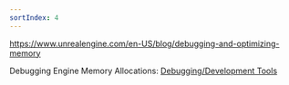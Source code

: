 ```yaml
---
sortIndex: 4
---
```


<https://www.unrealengine.com/en-US/blog/debugging-and-optimizing-memory>

Debugging Engine Memory Allocations: [Debugging/Development Tools](onenote:#Debugging\Development%20Tools&section-id={37412B85-90BD-4C74-B6F2-230753E331ED}&page-id={BE785A5B-5474-49FB-8596-5F47E770DE78}&end&base-path=https://kitelightning-my.sharepoint.com/personal/ikrima_kiteandlightning_la/Documents/KiteLightning/Bebylon/Unreal.one)



